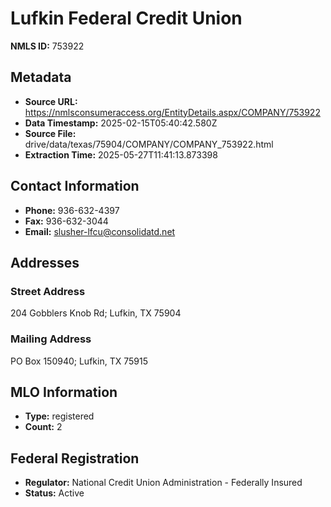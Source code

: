 # Lufkin Federal Credit Union

**NMLS ID:** 753922

## Metadata
- **Source URL:** https://nmlsconsumeraccess.org/EntityDetails.aspx/COMPANY/753922
- **Data Timestamp:** 2025-02-15T05:40:42.580Z
- **Source File:** drive/data/texas/75904/COMPANY/COMPANY_753922.html
- **Extraction Time:** 2025-05-27T11:41:13.873398

## Contact Information
- **Phone:** 936-632-4397
- **Fax:** 936-632-3044
- **Email:** slusher-lfcu@consolidatd.net

## Addresses
### Street Address
204 Gobblers Knob Rd; Lufkin, TX 75904

### Mailing Address
PO Box 150940; Lufkin, TX 75915

## MLO Information
- **Type:** registered
- **Count:** 2

## Federal Registration
- **Regulator:** National Credit Union Administration - Federally Insured
- **Status:** Active
